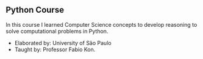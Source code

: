 ## Python Course

In this course I learned Computer Science concepts to develop reasoning to solve computational problems in Python.

- Elaborated by: University of São Paulo
- Taught by: Professor Fabio Kon.
